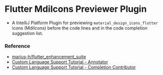 # Flutter MdiIcons Previewer Plugin

+ A IntelliJ Platform Plugin for previewing `material_design_icons_flutter` icons (MdiIcons) before the code lines and in the code completion suggestion list.

### Reference

+ [marius-h/flutter_enhancement_suite](https://github.com/marius-h/flutter_enhancement_suite)
+ [Custom Language Support Tutorial - Annotator](https://plugins.jetbrains.com/docs/intellij/annotator.html)
+ [Custom Language Support Tutorial - Completion Contributor](https://plugins.jetbrains.com/docs/intellij/completion-contributor.html)
